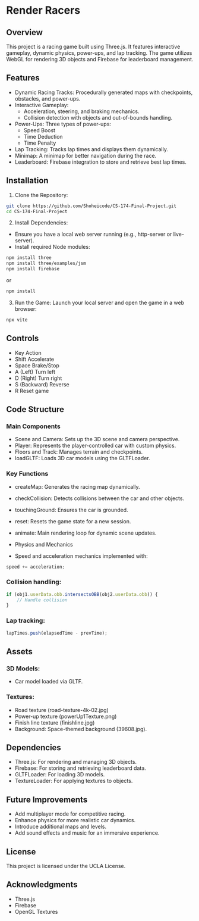 # Render Racers
## Overview
This project is a racing game built using Three.js. It features interactive gameplay, dynamic physics, power-ups, and lap tracking. The game utilizes WebGL for rendering 3D objects and Firebase for leaderboard management.

## Features
- Dynamic Racing Tracks: Procedurally generated maps with checkpoints, obstacles, and power-ups.
- Interactive Gameplay:
  - Acceleration, steering, and braking mechanics.
  - Collision detection with objects and out-of-bounds handling.
- Power-Ups: Three types of power-ups:
  - Speed Boost
  - Time Deduction
  - Time Penalty
- Lap Tracking: Tracks lap times and displays them dynamically.
- Minimap: A minimap for better navigation during the race.
- Leaderboard: Firebase integration to store and retrieve best lap times.

## Installation
1. Clone the Repository:
```bash
git clone https://github.com/Shoheicode/CS-174-Final-Project.git
cd CS-174-Final-Project
``` 
2. Install Dependencies:

 - Ensure you have a local web server running (e.g., http-server or live-server).
 - Install required Node modules:
```bash
npm install three
npm install three/examples/jsm
npm install firebase
```

or 
```bash
npm install
```

3. Run the Game: Launch your local server and open the game in a web browser:

```bash
npx vite
```
## Controls
- Key	Action
- Shift	Accelerate
- Space	Brake/Stop
- A (Left)	Turn left
- D (Right)	Turn right
- S (Backward)	Reverse
- R	Reset game


## Code Structure
### Main Components
- Scene and Camera: Sets up the 3D scene and camera perspective.
- Player: Represents the player-controlled car with custom physics.
- Floors and Track: Manages terrain and checkpoints.
- loadGLTF: Loads 3D car models using the GLTFLoader.

### Key Functions
- createMap: Generates the racing map dynamically.
- checkCollision: Detects collisions between the car and other objects.
- touchingGround: Ensures the car is grounded.
- reset: Resets the game state for a new session.
- animate: Main rendering loop for dynamic scene updates.
- Physics and Mechanics

- Speed and acceleration mechanics implemented with:
``` javascript
speed += acceleration;
```

### Collision handling:
``` javascript
if (obj1.userData.obb.intersectsOBB(obj2.userData.obb)) {
    // Handle collision
}
```

### Lap tracking:
``` javascript
lapTimes.push(elapsedTime - prevTime);
```

## Assets
### 3D Models: 
- Car model loaded via GLTF.
### Textures:
- Road texture (road-texture-4k-02.jpg)
- Power-up texture (powerUp1Texture.png)
- Finish line texture (finishline.jpg)
- Background: Space-themed background (39608.jpg).

## Dependencies
- Three.js: For rendering and managing 3D objects.
- Firebase: For storing and retrieving leaderboard data.
- GLTFLoader: For loading 3D models.
- TextureLoader: For applying textures to objects.

## Future Improvements
- Add multiplayer mode for competitive racing.
- Enhance physics for more realistic car dynamics.
- Introduce additional maps and levels.
- Add sound effects and music for an immersive experience.

## License
This project is licensed under the UCLA License.

## Acknowledgments
- Three.js
- Firebase
- OpenGL Textures
